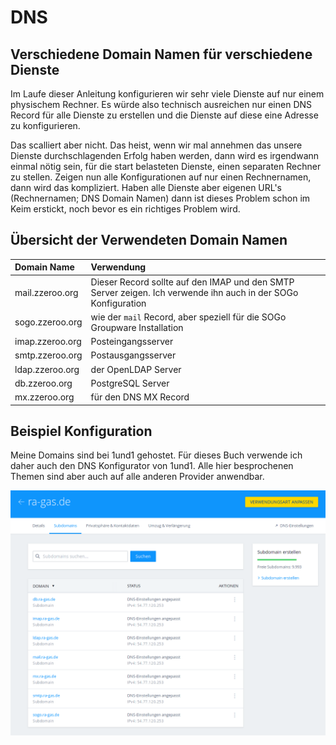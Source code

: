 # DNS

## Verschiedene Domain Namen für verschiedene Dienste

Im Laufe dieser Anleitung konfigurieren wir sehr viele Dienste auf nur einem physischem Rechner. Es würde also technisch ausreichen nur einen DNS Record für alle Dienste zu erstellen und die Dienste auf diese eine Adresse zu konfigurieren.

Das scalliert aber nicht. Das heist, wenn wir mal annehmen das unsere Dienste durchschlagenden Erfolg haben werden, dann wird es irgendwann einmal nötig sein, für die start belasteten Dienste, einen separaten Rechner zu stellen. Zeigen nun alle Konfigurationen auf nur einen Rechnernamen, dann wird das kompliziert. Haben alle Dienste aber eigenen URL's (Rechnernamen; DNS Domain Namen) dann ist dieses Problem schon im Keim erstickt, noch bevor es ein richtiges Problem wird.

## Übersicht der Verwendeten Domain Namen

|Domain Name|Verwendung
|:---|:------|
|mail.zzeroo.org|Dieser Record sollte auf den IMAP und den SMTP Server zeigen. Ich verwende ihn auch in der SOGo Konfiguration|
|sogo.zzeroo.org|wie der `mail` Record, aber speziell für die SOGo Groupware Installation|
|imap.zzeroo.org|Posteingangsserver|
|smtp.zzeroo.org|Postausgangsserver|
|ldap.zzeroo.org|der OpenLDAP Server|
|db.zzeroo.org|PostgreSQL Server|
|mx.zzeroo.org|für den DNS MX Record|

## Beispiel Konfiguration

Meine Domains sind bei 1und1 gehostet. Für dieses Buch verwende ich daher auch den DNS Konfigurator von 1und1.
Alle hier besprochenen Themen sind aber auch auf alle anderen Provider anwendbar.

[![1](./images/ch01/1und1-DNS.png)](./images/ch01/1und1-DNS.png)
